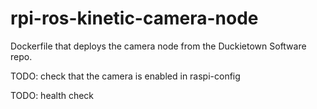 # rpi-ros-kinetic-camera-node

Dockerfile that deploys the camera node from the Duckietown Software repo.


TODO: check that the camera is enabled in raspi-config

TODO: health check
